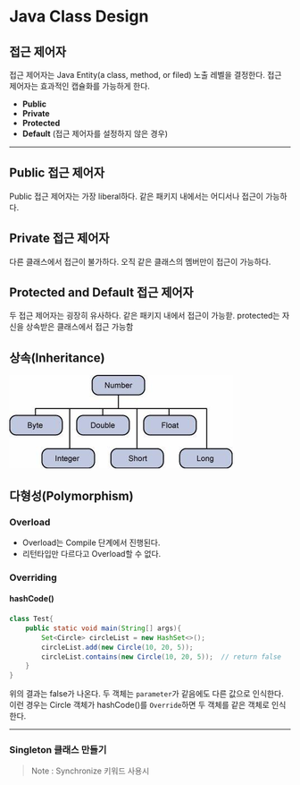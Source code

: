 # Java Class Design

## 접근 제어자
접근 제어자는 Java Entity(a class, method, or filed) 노출 레벨을 결정한다. 접근 제어자는 효과적인 캡슐화를 가능하게 한다. 
- **Public**
- **Private**
- **Protected**
- **Default** (접근 제어자를 설정하지 않은 경우)

---
## Public 접근 제어자 
Public 접근 제어자는 가장 liberal하다. 같은 패키지 내에서는 어디서나 접근이 가능하다.

## Private 접근 제어자 
다른 클래스에서 접근이 불가하다. 오직 같은 클래스의 멤버만이 접근이 가능하다. 

## Protected and Default 접근 제어자 
두 접근 제어자는 굉장히 유사하다. 같은 패키지 내에서 접근이 가능핟. protected는 자신을 상속받은 클래스에서 접근 가능함 

## 상속(Inheritance) 
![number_classess](../../img/number_classes.jpg)
## 다형성(Polymorphism)

### Overload 
- Overload는 Compile 단계에서 진행된다. 
- 리턴타입만 다르다고 Overload할 수 없다. 

### Overriding
#### hashCode() 
```java
class Test{
    public static void main(String[] args){
        Set<Circle> circleList = new HashSet<>();
        circleList.add(new Circle(10, 20, 5));
        circleList.contains(new Circle(10, 20, 5));  // return false
    }
}
```

위의 결과는 false가 나온다. 두 객체는 `parameter`가 같음에도 다른 값으로 인식한다. 이런 경우는 Circle 객체가 hashCode()를 `Override`하면 두 객체를 같은 객체로 인식한다. 

---
### Singleton 클래스 만들기 


> Note : Synchronize 키워드 사용시 
